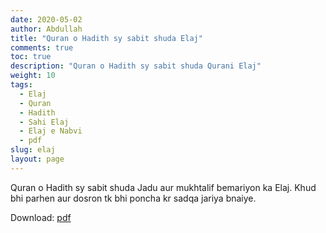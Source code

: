 ```yaml
---
date: 2020-05-02
author: Abdullah
title: "Quran o Hadith sy sabit shuda Elaj"
comments: true
toc: true
description: "Quran o Hadith sy sabit shuda Qurani Elaj"
weight: 10
tags:
  - Elaj
  - Quran
  - Hadith
  - Sahi Elaj
  - Elaj e Nabvi
  - pdf
slug: elaj
layout: page
---
```


Quran o Hadith sy sabit shuda Jadu aur mukhtalif bemariyon ka Elaj.
Khud bhi parhen aur dosron tk bhi poncha kr sadqa jariya bnaiye.


Download: [pdf](/img/jadu-asaib-ka-elaj.pdf)
